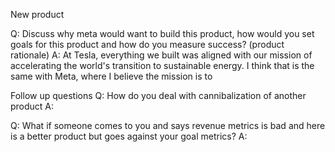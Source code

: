 New product

Q: Discuss why meta would want to build this product, how would you set goals for this product and how do you measure success? (product rationale)
A: At Tesla, everything we built was aligned with our mission of accelerating the world's transition to sustainable energy. I think that is the same with Meta, where I believe the mission is to 

Follow up questions
Q: How do you deal with cannibalization of another product
A: 

Q: What if someone comes to you and says revenue metrics is bad and here is a better product but goes against your goal metrics?
A: 
